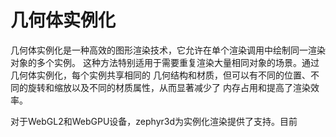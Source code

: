 # 几何体实例化

几何体实例化是一种高效的图形渲染技术，它允许在单个渲染调用中绘制同一渲染对象的多个实例。
这种方法特别适用于需要重复渲染大量相同对象的场景。通过几何体实例化，每个实例共享相同的
几何结构和材质，但可以有不同的位置、不同的旋转和缩放以及不同的材质属性，从而显著减少了
内存占用和提高了渲染效率。

对于WebGL2和WebGPU设备，zephyr3d为实例化渲染提供了支持。目前

